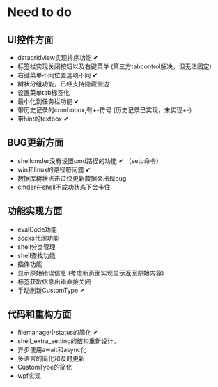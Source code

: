 # Need to do
## UI控件方面
* datagridview实现排序功能      ✔
* 标签栏实现关闭按钮以及右键菜单    (第三方tabcontrol解决，但无法固定)
* 右键菜单不同位置选项不同      ✔
* 树状分组功能，已经支持隐藏侧边
* 设置菜单tab标签化
* 最小化到任务栏功能            ✔
* 带历史记录的combobox,有+-符号     (历史记录已实现，未实现+-)
* 带hint的textbox           ✔

## BUG更新方面
* shellcmder没有设置cmd路径的功能   ✔   （setp命令）
* win和linux的路径符问题            ✔
* 数据库树状点击过快更新数据会出现bug
* cmder在shell不成功状态下会卡住

## 功能实现方面
* evalCode功能
* socks代理功能
* shell分类管理
* shell查找功能
* 插件功能
* 显示原始错误信息 (考虑新页面实现显示返回原始内容)
* 标签获取信息出错直接关闭
* 手动刷新CustomType    ✔


## 代码和重构方面
* filemanage中status的简化      ✔
* shell_extra_setting的结构重新设计。
* 异步使用await和async化
* 多语言的简化和及时更新
* CustomType的简化
* wpf实现
